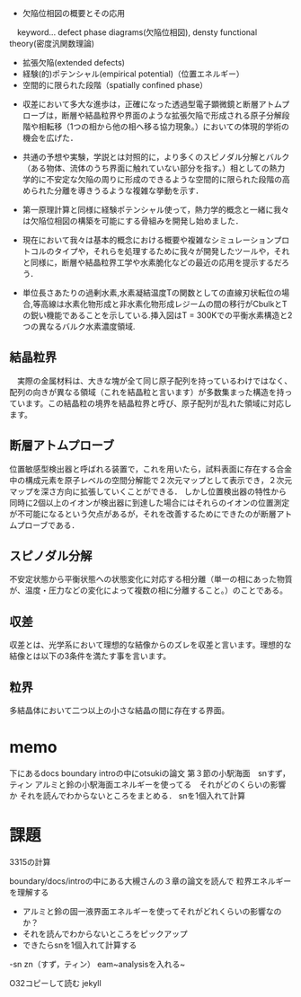 -   欠陥位相図の概要とその応用

　keyword... defect phase diagrams(欠陥位相図), densty functional
theory(密度汎関数理論)

-   拡張欠陥(extended defects)
-   経験(的)ポテンシャル(empirical potential)（位置エネルギー）
-   空間的に限られた段階（spatially confined phase）

<!-- -->

-   収差において多大な進歩は，正確になった透過型電子顕微鏡と断層アトムプローブは，断層や結晶粒界や界面のような拡張欠陥で形成される原子分解段階や相転移（1つの相から他の相へ移る協力現象。）においての体現的学術の機会を広げた．

-   共通の予想や実験，学説とは対照的に，より多くのスピノダル分解とバルク（ある物体、流体のうち界面に触れていない部分を指す。）相としての熱力学的に不安定な欠陥の周りに形成のできるような空間的に限られた段階の高められた分離を導きうるような複雑な挙動を示す．

-   第一原理計算と同様に経験ポテンシャル使って，熱力学的概念と一緒に我々は欠陥位相図の構築を可能にする骨組みを開発し始めました．

-   現在において我々は基本的概念における概要や複雑なシミュレーションプロトコルのタイプや，それらを処理するために我々が開発したツールや，それと同様に，断層や結晶粒界工学や水素脆化などの最近の応用を提示するだろう．

-   単位長さあたりの過剰水素,水素凝結温度Tの関数としての直線刃状転位の場合,等高線は水素化物形成と非水素化物形成レジームの間の移行がCbulkとTの鋭い機能であることを示している.挿入図はT
    = 300Kでの平衡水素構造と2つの異なるバルク水素濃度領域.

結晶粒界
--------

　実際の金属材料は、大きな塊が全て同じ原子配列を持っているわけではなく、配列の向きが異なる領域（これを結晶粒と言います）が多数集まった構造を持っています。この結晶粒の境界を結晶粒界と呼び、原子配列が乱れた領域に対応します。

断層アトムプローブ
------------------

位置敏感型検出器と呼ばれる装置で，これを用いたら，試料表面に存在する合金中の構成元素を原子レベルの空間分解能で２次元マップとして表示でき，２次元マップを深さ方向に拡張していくことができる．
しかし位置検出器の特性から同時に2個以上のイオンが検出器に到達した場合にはそれらのイオンの位置測定が不可能になるという欠点があるが，それを改善するためにできたのが断層アトムプローブである．

スピノダル分解
--------------

不安定状態から平衡状態への状態変化に対応する相分離（単一の相にあった物質が、温度・圧力などの変化によって複数の相に分離すること。）のことである。

収差
----

収差とは、光学系において理想的な結像からのズレを収差と言います。理想的な結像とは以下の3条件を満たす事を言います。

粒界
----

多結晶体において二つ以上の小さな結晶の間に存在する界面。

memo
====

下にあるdocs boundary introの中にotsukiの論文
第３節の小駅海面　snすず，ティン
アルミと鈴の小駅海面エネルギーを使ってる　それがどのくらいの影響か
それを読んでわからないところをまとめる． snを1個入れて計算

課題
====

3315の計算

boundary/docs/introの中にある大槻さんの３章の論文を読んで
粒界エネルギーを理解する

-   アルミと鈴の固一液界面エネルギーを使ってそれがどれくらいの影響なのか？
-   それを読んでわからないところをピックアップ
-   できたらsnを1個入れて計算する

-sn zn（すず，ティン） eam~analysisを入れる~

O32コピーして読む jekyll
